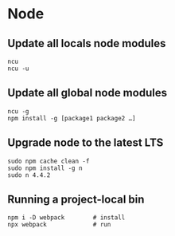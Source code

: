 # Node
## Update all locals node modules
```
ncu
ncu -u
```
## Update all global node modules
```
ncu -g
npm install -g [package1 package2 …]
```
## Upgrade node to the latest LTS
```
sudo npm cache clean -f
sudo npm install -g n
sudo n 4.4.2
```
## Running a project-local bin
```
npm i -D webpack		# install
npx webpack			    # run
```
